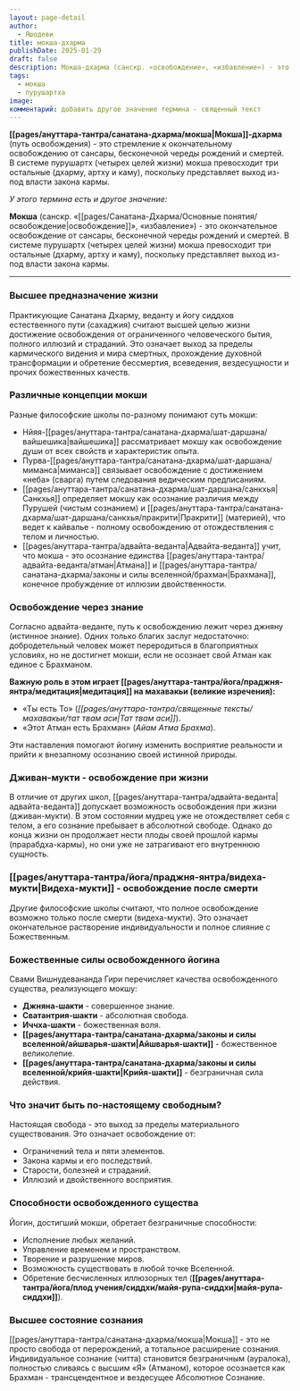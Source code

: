 ```yaml
---
layout: page-detail
author:
  - Яшодеви
title: мокша-дхарма
publishDate: 2025-01-29
draft: false
description: Мокша-дхарма (санскр. «освобождение», «избавление») - это окончательное освобождение от сансары, бесконечной череды рождений и смертей. В системе пурушартх (четырех целей жизни) мокша превосходит три остальные (дхарму, артху и каму), поскольку представляет выход из-под власти закона кармы.
tags:
  - мокша
  - пурушартха
image: 
комментарий: добавить другое значение термина - священный текст
---
```

**[[pages/ануттара-тантра/санатана-дхарма/мокша|Мокша]]-дхарма** (путь освобождения) - это стремление к окончательному освобождению от сансары, бесконечной череды рождений и смертей. В системе пурушартх (четырех целей жизни) мокша превосходит три остальные (дхарму, артху и каму), поскольку представляет выход из-под власти закона кармы.

*У этого термина есть и другое значение:* 

**Мокша** (санскр. «[[pages/Санатана-Дхарма/Основные понятия/освобождение|освобождение]]», «избавление») - это окончательное освобождение от сансары, бесконечной череды рождений и смертей. В системе пурушартх (четырех целей жизни) мокша превосходит три остальные (дхарму, артху и каму), поскольку представляет выход из-под власти закона кармы.

---

### Высшее предназначение жизни

Практикующие Санатана Дхарму, веданту и йогу сиддхов естественного пути (сахаджия) считают высшей целью жизни достижение освобождения от ограниченного человеческого бытия, полного иллюзий и страданий. Это означает выход за пределы кармического видения и мира смертных, прохождение духовной трансформации и обретение бессмертия, всеведения, вездесущности и прочих божественных качеств.

### Различные концепции мокши

Разные философские школы по-разному понимают суть мокши:

- Нйяя-[[pages/ануттара-тантра/санатана-дхарма/шат-даршана/вайшешика|вайшешика]] рассматривает мокшу как освобождение души от всех свойств и характеристик опыта.
- Пурва-[[pages/ануттара-тантра/санатана-дхарма/шат-даршана/миманса|миманса]] связывает освобождение с достижением «неба» (сварга) путем следования ведическим предписаниям.
- [[pages/ануттара-тантра/санатана-дхарма/шат-даршана/санкхья|Санкхья]] определяет мокшу как осознание различия между Пурушей (чистым сознанием) и [[pages/ануттара-тантра/санатана-дхарма/шат-даршана/санкхья/пракрити|Пракрити]] (материей), что ведет к кайвалье - полному освобождению от отождествления с телом и личностью.
- [[pages/ануттара-тантра/адвайта-веданта|Адвайта-веданта]] учит, что мокша - это осознание единства [[pages/ануттара-тантра/адвайта-веданта/атман|Атмана]] и [[pages/ануттара-тантра/санатана-дхарма/законы и силы вселенной/брахман|Брахмана]], конечное пробуждение от иллюзии двойственности.

### Освобождение через знание

Согласно адвайта-веданте, путь к освобождению лежит через джняну (истинное знание). Одних только благих заслуг недостаточно: добродетельный человек может переродиться в благоприятных условиях, но не достигнет мокши, если не осознает свой Атман как единое с Брахманом.

**Важную роль в этом играет [[pages/ануттара-тантра/йога/праджня-янтра/медитация|медитация]] на махавакьи (великие изречения):**

- «Ты есть То» (_[[pages/ануттара-тантра/священные тексты/махавакьи/тат твам аси|Тат твам аси]]_).
- «Этот Атман есть Брахман» (_Айам Атма Брахма_).

Эти наставления помогают йогину изменить восприятие реальности и прийти к внезапному осознанию своей истинной природы.

### Дживан-мукти - освобождение при жизни

В отличие от других школ, [[pages/ануттара-тантра/адвайта-веданта|адвайта-веданта]] допускает возможность освобождения при жизни (дживан-мукти). В этом состоянии мудрец уже не отождествляет себя с телом, а его сознание пребывает в абсолютной свободе. Однако до конца жизни он продолжает нести плоды своей прошлой кармы (прарабдха-кармы), но они уже не затрагивают его внутреннюю сущность.

### [[pages/ануттара-тантра/йога/праджня-янтра/видеха-мукти|Видеха-мукти]] - освобождение после смерти

Другие философские школы считают, что полное освобождение возможно только после смерти (видеха-мукти). Это означает окончательное растворение индивидуальности и полное слияние с Божественным.

### Божественные силы освобожденного йогина

Свами Вишнудевананда Гири перечисляет качества освобожденного существа, реализующего мокшу:

- **Джняна-шакти** - совершенное знание.
- **Сватантрия-шакти** - абсолютная свобода.
- **Иччха-шакти** - божественная воля.
- **[[pages/ануттара-тантра/санатана-дхарма/законы и силы вселенной/айшварья-шакти|Айшварья-шакти]]** - божественное великолепие.
- **[[pages/ануттара-тантра/санатана-дхарма/законы и силы вселенной/крийя-шакти|Крийя-шакти]]** - безграничная сила действия.

### Что значит быть по-настоящему свободным?

Настоящая свобода - это выход за пределы материального существования. Это означает освобождение от:

- Ограничений тела и пяти элементов.
- Закона кармы и его последствий.
- Старости, болезней и страданий.
- Иллюзий и двойственного восприятия.

### Способности освобожденного существа

Йогин, достигший мокши, обретает безграничные способности:

- Исполнение любых желаний.
- Управление временем и пространством.
- Творение и разрушение миров.
- Возможность существовать в любой точке Вселенной.
- Обретение бесчисленных иллюзорных тел (**[[pages/ануттара-тантра/йога/плод учения/сиддхи/майя-рупа-сиддхи|майя-рупа-сиддхи]]**).

### Высшее состояние сознания

[[pages/ануттара-тантра/санатана-дхарма/мокша|Мокша]] - это не просто свобода от перерождений, а тотальное расширение сознания. Индивидуальное сознание (читта) становится безграничным (ауралока), полностью сливаясь с высшим «Я» (Атманом), которое осознается как Брахман - трансцендентное и вездесущее Абсолютное Сознание.